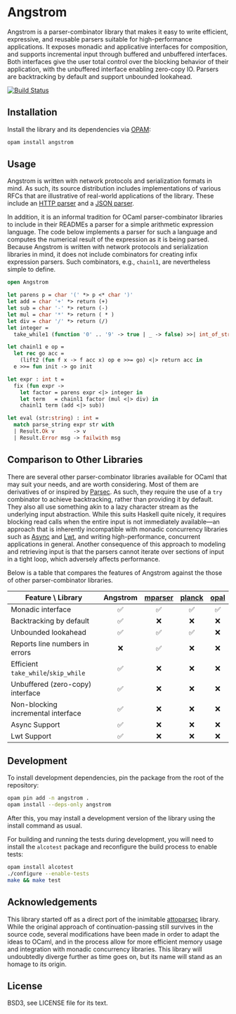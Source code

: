 # Angstrom

Angstrom is a parser-combinator library that makes it easy to write efficient,
expressive, and reusable parsers suitable for high-performance applications. It
exposes monadic and applicative interfaces for composition, and supports
incremental input through buffered and unbuffered interfaces. Both interfaces
give the user total control over the blocking behavior of their application,
with the unbuffered interface enabling zero-copy IO. Parsers are backtracking
by default and support unbounded lookahead.

[![Build Status](https://travis-ci.org/inhabitedtype/angstrom.svg?branch=master)](https://travis-ci.org/inhabitedtype/angstrom)


## Installation

Install the library and its dependencies via [OPAM][opam]:

[opam]: http://opam.ocaml.org/

```bash
opam install angstrom
```

## Usage

Angstrom is written with network protocols and serialization formats in mind.
As such, its source distribution includes implementations of various RFCs that
are illustrative of real-world applications of the library. These include an
[HTTP parser][http] and a [JSON parser][json].

[http]: https://github.com/inhabitedtype/angstrom/blob/master/examples/rFC2616.ml
[json]: https://github.com/inhabitedtype/angstrom/blob/master/examples/rFC7159.ml

In addition, it is an informal tradition for OCaml parser-combinator libraries
to include in their READMEs a parser for a simple arithmetic expression
language. The code below implements a parser for such a language and computes
the numerical result of the expression as it is being parsed. Because Angstrom
is written with network protocols and serialization libraries in mind, it does
not include combinators for creating infix expression parsers. Such
combinators, e.g., `chainl1`, are nevertheless simple to define.

```ocaml
open Angstrom

let parens p = char '(' *> p <* char ')'
let add = char '+' *> return (+)
let sub = char '-' *> return (-)
let mul = char '*' *> return ( * )
let div = char '/' *> return (/)
let integer =
  take_while1 (function '0' .. '9' -> true | _ -> false) >>| int_of_string

let chainl1 e op =
  let rec go acc =
    (lift2 (fun f x -> f acc x) op e >>= go) <|> return acc in
  e >>= fun init -> go init

let expr : int t =
  fix (fun expr ->
    let factor = parens expr <|> integer in
    let term   = chainl1 factor (mul <|> div) in
    chainl1 term (add <|> sub))

let eval (str:string) : int =
  match parse_string expr str with
  | Result.Ok v      -> v
  | Result.Error msg -> failwith msg
```


## Comparison to Other Libraries

There are several other parser-combinator libraries available for OCaml that
may suit your needs, and are worth considering. Most of them are derivatives of
or inspired by [Parsec][]. As such, they require the use of a `try` combinator
to achieve backtracking, rather than providing it by default. They also all use
something akin to a lazy character stream as the underlying input abstraction.
While this suits Haskell quite nicely, it requires blocking read calls when the
entire input is not immediately available&mdash;an approach that is inherently
incompatible with monadic concurrency libraries such as [Async] and [Lwt], and
writing high-performance, concurrent applications in general. Another
consequence of this approach to modeling and retrieving input is that the
parsers cannot iterate over sections of input in a tight loop, which adversely
affects performance.

Below is a table that compares the features of Angstrom against the those of
other parser-combinator libraries.

[parsec]: https://hackage.haskell.org/package/parsec
[async]: https://github.com/janestreet/async
[lwt]: https://ocsigen.org/lwt/


Feature \ Library                   | Angstrom | [mparser] | [planck] | [opal] |
------------------------------------|:--------:|:---------:|:--------:|:------:|
Monadic interface                   | ✅        | ✅         | ✅        | ✅      |
Backtracking by default             | ✅        | ❌         | ❌        | ❌      |
Unbounded lookahead                 | ✅        | ✅         | ✅        | ❌      |
Reports line numbers in errors      | ❌        | ✅         | ❌        | ❌      |
Efficient `take_while`/`skip_while` | ✅        | ❌         | ❌        | ❌      |
Unbuffered (zero-copy) interface    | ✅        | ❌         | ❌        | ❌      |
Non-blocking incremental interface  | ✅        | ❌         | ❌        | ❌      |
Async Support                       | ✅        | ❌         | ❌        | ❌      |
Lwt Support                         | ✅        | ❌         | ❌        | ❌      |

[mparser]: https://github.com/cakeplus/mparser
[opal]: https://github.com/pyrocat101/opal
[planck]: https://bitbucket.org/camlspotter/planck


## Development

To install development dependencies, pin the package from the root of the
repository:

```bash
opam pin add -n angstrom .
opam install --deps-only angstrom
```

After this, you may install a development version of the library using the
install command as usual.

For building and running the tests during development, you will need to install
the `alcotest` package and reconfigure the build process to enable tests:

```bash
opam install alcotest
./configure --enable-tests
make && make test
```

## Acknowledgements

This library started off as a direct port of the inimitable [attoparsec][]
library. While the original approach of continuation-passing still survives in
the source code, several modifications have been made in order to adapt the
ideas to OCaml, and in the process allow for more efficient memory usage and
integration with monadic concurrency libraries. This library will undoubtedly
diverge further as time goes on, but its name will stand as an homage to its
origin.

[attoparsec]: https://github.com/bos/attoparsec


## License

BSD3, see LICENSE file for its text.
